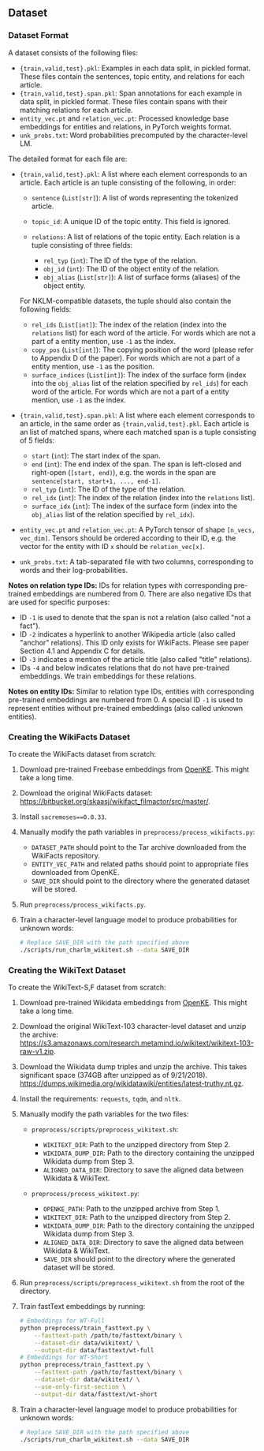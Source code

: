 ## Dataset

### Dataset Format

A dataset consists of the following files:

- `{train,valid,test}.pkl`: Examples in each data split, in pickled format. These files contain the sentences, topic
  entity, and relations for each article.
- `{train,valid,test}.span.pkl`: Span annotations for each example in data split, in pickled format. These files contain
  spans with their matching relations for each article.
- `entity_vec.pt` and `relation_vec.pt`: Processed knowledge base embeddings for entities and relations, in PyTorch
  weights format.
- `unk_probs.txt`: Word probabilities precomputed by the character-level LM.

The detailed format for each file are:

- `{train,valid,test}.pkl`: A list where each element corresponds to an article. Each article is an tuple consisting of
  the following, in order:

  - `sentence` (`List[str]`): A list of words representing the tokenized article.
  - `topic_id`: A unique ID of the topic entity. This field is ignored.
  - `relations`: A list of relations of the topic entity. Each relation is a tuple consisting of three fields:

    - `rel_typ` (`int`): The ID of the type of the relation.
    - `obj_id` (`int`): The ID of the object entity of the relation.
    - `obj_alias` (`List[str]`): A list of surface forms (aliases) of the object entity.
  
  For NKLM-compatible datasets, the tuple should also contain the following fields:
  
  - `rel_ids` (`List[int]`): The index of the relation (index into the `relations` list) for each word of the article.
    For words which are not a part of a entity mention, use `-1` as the index.
  - `copy_pos` (`List[int]`): The copying position of the word (please refer to Appendix D of the paper). For words
    which are not a part of a entity mention, use `-1` as the position. 
  - `surface_indices` (`List[int]`): The index of the surface form (index into the `obj_alias` list of the relation
    specified by `rel_ids`) for each word of the article. For words which are not a part of a entity mention, use `-1`
    as the index.
- `{train,valid,test}.span.pkl`: A list where each element corresponds to an article, in the same order as
  `{train,valid,test}.pkl`. Each article is an list of matched spans, where each matched span is a tuple consisting of
  5 fields:
  
  - `start` (`int`): The start index of the span.
  - `end` (`int`): The end index of the span. The span is left-closed and right-open (`[start, end)`), e.g. the words
    in the span are `sentence[start, start+1, ..., end-1]`.
  - `rel_typ` (`int`): The ID of the type of the relation.
  - `rel_idx` (`int`): The index of the relation (index into the `relations` list).
  - `surface_idx` (`int`): The index of the surface form (index into the `obj_alias` list of the relation specified
    by `rel_idx`).
- `entity_vec.pt` and `relation_vec.pt`: A PyTorch tensor of shape `[n_vecs, vec_dim]`. Tensors should be ordered
  according to their ID, e.g. the vector for the entity with ID `x` should be `relation_vec[x]`.
- `unk_probs.txt`: A tab-separated file with two columns, corresponding to words and their log-probabilities.  

**Notes on relation type IDs:** IDs for relation types with corresponding pre-trained embeddings are numbered from 0.
There are also negative IDs that are used for specific purposes:

- ID `-1` is used to denote that the span is not a relation (also called "not a fact").
- ID `-2` indicates a hyperlink to another Wikipedia article (also called "anchor" relations). This ID only exists for
  WikiFacts. Please see paper Section 4.1 and Appendix C for details.
- ID `-3` indicates a mention of the article title (also called "title" relations).
- IDs `-4` and below indicates relations that do not have pre-trained embeddings. We train embeddings for these
  relations.

**Notes on entity IDs:** Similar to relation type IDs, entities with corresponding pre-trained embeddings are numbered
from 0. A special ID `-1` is used to represent entities without pre-trained embeddings (also called unknown entities).

### Creating the WikiFacts Dataset

To create the WikiFacts dataset from scratch:

1. Download pre-trained Freebase embeddings from
   [OpenKE](http://openke.thunlp.org/index/toolkits#pretrained-embeddings). This might take a long time.
2. Download the original WikiFacts dataset:
   <https://bitbucket.org/skaasj/wikifact_filmactor/src/master/>.
3. Install `sacremoses==0.0.33`.
4. Manually modify the path variables in `preprocess/process_wikifacts.py`:

   - `DATASET_PATH` should point to the Tar archive downloaded from the WikiFacts repository.
   - `ENTITY_VEC_PATH` and related paths should point to appropriate files downloaded from OpenKE.
   - `SAVE_DIR` should point to the directory where the generated dataset will be stored.
5. Run `preprocess/process_wikifacts.py`.
6. Train a character-level language model to produce probabilities for unknown words:
   ```bash
   # Replace SAVE_DIR with the path specified above
   ./scripts/run_charlm_wikitext.sh --data SAVE_DIR
   ```

### Creating the WikiText Dataset

To create the WikiText-S,F dataset from scratch:

1. Download pre-trained Wikidata embeddings from
   [OpenKE](http://openke.thunlp.org/index/toolkits#pretrained-embeddings). This might take a long time.
2. Download the original WikiText-103 character-level dataset and unzip the archive:
   <https://s3.amazonaws.com/research.metamind.io/wikitext/wikitext-103-raw-v1.zip>.
3. Download the Wikidata dump triples and unzip the archive. This takes significant space (374GB after unzipped as of 9/21/2018).
   <https://dumps.wikimedia.org/wikidatawiki/entities/latest-truthy.nt.gz>.
4. Install the requirements: `requests`, `tqdm`, and `nltk`.
5. Manually modify the path variables for the two files:

   - `preprocess/scripts/preprocess_wikitext.sh`:
      - `WIKITEXT_DIR`: Path to the unzipped directory from Step 2.
      - `WIKIDATA_DUMP_DIR`: Path to the directory containing the unzipped Wikidata dump from Step 3.
      - `ALIGNED_DATA_DIR`: Directory to save the aligned data between Wikidata & WikiText.

   - `preprocess/process_wikitext.py`:
      - `OPENKE_PATH`: Path to the unzipped archive from Step 1.
      - `WIKITEXT_DIR`: Path to the unzipped directory from Step 2.
      - `WIKIDATA_DUMP_DIR`: Path to the directory containing the unzipped Wikidata dump from Step 3.
      - `ALIGNED_DATA_DIR`: Directory to save the aligned data between Wikidata & WikiText.
      - `SAVE_DIR` should point to the directory where the generated dataset will be stored.

6. Run `preprocess/scripts/preprocess_wikitext.sh` from the root of the directory.
7. Train fastText embeddings by running:
   ```bash
   # Embeddings for WT-Full
   python preprocess/train_fasttext.py \
       --fasttext-path /path/to/fasttext/binary \
       --dataset-dir data/wikitext/ \
       --output-dir data/fasttext/wt-full
   # Embeddings for WT-Short
   python preprocess/train_fasttext.py \
       --fasttext-path /path/to/fasttext/binary \
       --dataset-dir data/wikitext/ \
       --use-only-first-section \
       --output-dir data/fasttext/wt-short
   ```
6. Train a character-level language model to produce probabilities for unknown words:
   ```bash
   # Replace SAVE_DIR with the path specified above
   ./scripts/run_charlm_wikitext.sh --data SAVE_DIR
   ```
    
